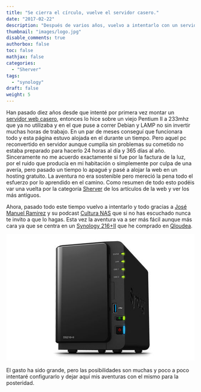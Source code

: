 ```yaml
---
title: "Se cierra el círculo, vuelve el servidor casero."
date: "2017-02-22"
description: "Después de varios años, vuelvo a intentarlo con un servidor casero"
thumbnail: "images/logo.jpg"
disable_comments: true
authorbox: false
toc: false
mathjax: false
categories:
  - "Sherver"
tags:
  - "synology"
draft: false
weight: 5
---
```

Han pasado diez años desde que intenté por primera vez montar un [servidor web casero][7], entonces lo hice sobre un viejo Pentium II a 233mhz que ya no utilizaba y en el que puse a correr Debian y LAMP no sin invertir muchas horas de trabajo. En un par de meses conseguí que funcionara todo y esta página estuvo alojada en el durante un tiempo. Pero aquel pc reconvertido en servidor aunque cumplía sin problemas su cometido no estaba preparado para hacerlo 24 horas al día y 365 días al año. Sinceramente no me acuerdo exactamente si fue por la factura de la luz, por el ruido que producía en mi habitación o simplemente por culpa de una avería, pero pasado un tiempo lo apagué y pasé a alojar la web en un hosting gratuito. La aventura no era sostenible pero mereció la pena todo el esfuerzo por lo aprendido en el camino. Como resumen de todo esto podéis var una vuelta por la categoría [Sherver][6] de los artículos de la web y ver los más antiguos.

Ahora, pasado todo este tiempo vuelvo a intentarlo y todo gracias a [José Manuel Ramirez][1] y su podcast [Cultura NAS][2] que si no has escuchado nunca te invito a que lo hagas. Esta vez la aventura va a ser más fácil aunque más cara ya que se centra en un [Synology 216+II][3] que he comprado en [Qloudea][4].

![Nas][5]

El gasto ha sido grande, pero las posibilidades son muchas y poco a poco intentaré configurarlo y dejar aquí mis aventuras con el mismo para la posteridad.

[1]: https://www.jmramirez.pro
[2]: https://www.jmramirez.pro/culturanas/
[3]: https://www.synology.com/es-es/products/DS216+II
[4]: http://qloudea.com/
[5]: /images/20160222_ds216II_01.jpg
[6]: /categories/sherver/
[7]: /al-fin-se-ve-la-luz/